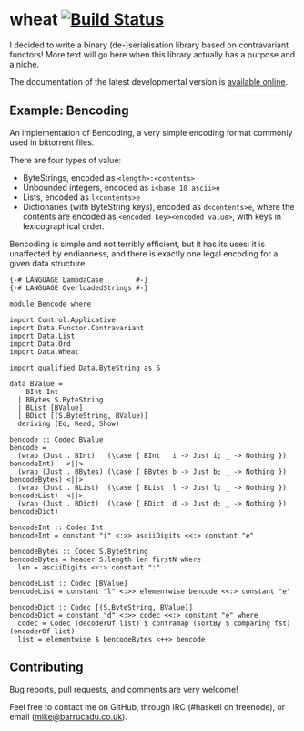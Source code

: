 wheat [![Build Status][build-status]][build-log]
=====

I decided to write a binary (de-)serialisation library based on
contravariant functors! More text will go here when this library
actually has a purpose and a niche.

The documentation of the latest developmental version is
[available online][docs].

Example: Bencoding
------------------

An implementation of Bencoding, a very simple encoding format commonly
used in bittorrent files.

There are four types of value:

- ByteStrings, encoded as `<length>:<contents>`
- Unbounded integers, encoded as `i<base 10 ascii>e`
- Lists, encoded as `l<contents>e`
- Dictionaries (with ByteString keys), encoded as `d<contents>e`,
  where the contents are encoded as `<encoded key><encoded value>`,
  with keys in lexicographical order.

Bencoding is simple and not terribly efficient, but it has its uses:
it is unaffected by endianness, and there is exactly one legal
encoding for a given data structure.

~~~~{.haskell}
{-# LANGUAGE LambdaCase        #-}
{-# LANGUAGE OverloadedStrings #-}

module Bencode where

import Control.Applicative
import Data.Functor.Contravariant
import Data.List
import Data.Ord
import Data.Wheat

import qualified Data.ByteString as S

data BValue =
    BInt Int
  | BBytes S.ByteString
  | BList [BValue]
  | BDict [(S.ByteString, BValue)]
  deriving (Eq, Read, Show)

bencode :: Codec BValue
bencode =
  (wrap (Just . BInt)   (\case { BInt   i -> Just i; _ -> Nothing }) bencodeInt)   <||>
  (wrap (Just . BBytes) (\case { BBytes b -> Just b; _ -> Nothing }) bencodeBytes) <||>
  (wrap (Just . BList)  (\case { BList  l -> Just l; _ -> Nothing }) bencodeList)  <||>
  (wrap (Just . BDict)  (\case { BDict  d -> Just d; _ -> Nothing }) bencodeDict)

bencodeInt :: Codec Int
bencodeInt = constant "i" <:>> asciiDigits <<:> constant "e"

bencodeBytes :: Codec S.ByteString
bencodeBytes = header S.length len firstN where
  len = asciiDigits <<:> constant ":"

bencodeList :: Codec [BValue]
bencodeList = constant "l" <:>> elementwise bencode <<:> constant "e"

bencodeDict :: Codec [(S.ByteString, BValue)]
bencodeDict = constant "d" <:>> codec <<:> constant "e" where
  codec = Codec (decoderOf list) $ contramap (sortBy $ comparing fst) (encoderOf list)
  list = elementwise $ bencodeBytes <++> bencode
~~~~

Contributing
------------

Bug reports, pull requests, and comments are very welcome!

Feel free to contact me on GitHub, through IRC (#haskell on freenode),
or email (mike@barrucadu.co.uk).

[build-status]: http://ci.barrucadu.co.uk/job/(wheat)/job/wheat/badge/icon?style=plastic
[build-log]:    http://ci.barrucadu.co.uk/job/(wheat)/job/wheat/
[docs]:         https://barrucadu.github.io/wheat
